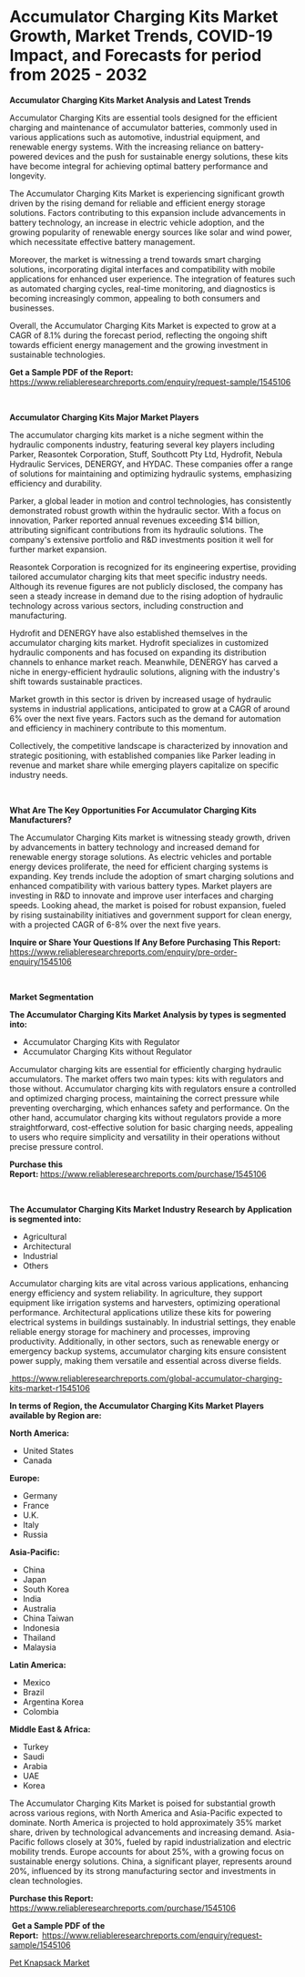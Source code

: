 <p><h1>Accumulator Charging Kits Market Growth, Market Trends, COVID-19 Impact, and Forecasts for period from 2025 - 2032</h1></p><p><strong>Accumulator Charging Kits Market Analysis and Latest Trends</strong></p>
<p><p>Accumulator Charging Kits are essential tools designed for the efficient charging and maintenance of accumulator batteries, commonly used in various applications such as automotive, industrial equipment, and renewable energy systems. With the increasing reliance on battery-powered devices and the push for sustainable energy solutions, these kits have become integral for achieving optimal battery performance and longevity.</p><p>The Accumulator Charging Kits Market is experiencing significant growth driven by the rising demand for reliable and efficient energy storage solutions. Factors contributing to this expansion include advancements in battery technology, an increase in electric vehicle adoption, and the growing popularity of renewable energy sources like solar and wind power, which necessitate effective battery management.</p><p>Moreover, the market is witnessing a trend towards smart charging solutions, incorporating digital interfaces and compatibility with mobile applications for enhanced user experience. The integration of features such as automated charging cycles, real-time monitoring, and diagnostics is becoming increasingly common, appealing to both consumers and businesses.</p><p>Overall, the Accumulator Charging Kits Market is expected to grow at a CAGR of 8.1% during the forecast period, reflecting the ongoing shift towards efficient energy management and the growing investment in sustainable technologies.</p></p>
<p><strong>Get a Sample PDF of the Report:&nbsp;</strong> <a href="https://www.reliableresearchreports.com/enquiry/request-sample/1545106?utm_campaign=2657&utm_medium=2&utm_source=Github&utm_content=ia&utm_term=04042025&utm_id=accumulator-charging-kits">https://www.reliableresearchreports.com/enquiry/request-sample/1545106</a></p>
<p>&nbsp;</p>
<p><strong>Accumulator Charging Kits Major Market Players</strong></p>
<p><p>The accumulator charging kits market is a niche segment within the hydraulic components industry, featuring several key players including Parker, Reasontek Corporation, Stuff, Southcott Pty Ltd, Hydrofit, Nebula Hydraulic Services, DENERGY, and HYDAC. These companies offer a range of solutions for maintaining and optimizing hydraulic systems, emphasizing efficiency and durability.</p><p>Parker, a global leader in motion and control technologies, has consistently demonstrated robust growth within the hydraulic sector. With a focus on innovation, Parker reported annual revenues exceeding $14 billion, attributing significant contributions from its hydraulic solutions. The company's extensive portfolio and R&D investments position it well for further market expansion.</p><p>Reasontek Corporation is recognized for its engineering expertise, providing tailored accumulator charging kits that meet specific industry needs. Although its revenue figures are not publicly disclosed, the company has seen a steady increase in demand due to the rising adoption of hydraulic technology across various sectors, including construction and manufacturing.</p><p>Hydrofit and DENERGY have also established themselves in the accumulator charging kits market. Hydrofit specializes in customized hydraulic components and has focused on expanding its distribution channels to enhance market reach. Meanwhile, DENERGY has carved a niche in energy-efficient hydraulic solutions, aligning with the industry's shift towards sustainable practices.</p><p>Market growth in this sector is driven by increased usage of hydraulic systems in industrial applications, anticipated to grow at a CAGR of around 6% over the next five years. Factors such as the demand for automation and efficiency in machinery contribute to this momentum.</p><p>Collectively, the competitive landscape is characterized by innovation and strategic positioning, with established companies like Parker leading in revenue and market share while emerging players capitalize on specific industry needs.</p></p>
<p>&nbsp;</p>
<p><strong>What Are The Key Opportunities For Accumulator Charging Kits Manufacturers?</strong></p>
<p><p>The Accumulator Charging Kits market is witnessing steady growth, driven by advancements in battery technology and increased demand for renewable energy storage solutions. As electric vehicles and portable energy devices proliferate, the need for efficient charging systems is expanding. Key trends include the adoption of smart charging solutions and enhanced compatibility with various battery types. Market players are investing in R&D to innovate and improve user interfaces and charging speeds. Looking ahead, the market is poised for robust expansion, fueled by rising sustainability initiatives and government support for clean energy, with a projected CAGR of 6-8% over the next five years.</p></p>
<p><strong>Inquire or Share Your Questions If Any Before Purchasing This Report:</strong> <a href="https://www.reliableresearchreports.com/enquiry/pre-order-enquiry/1545106?utm_campaign=2657&utm_medium=2&utm_source=Github&utm_content=ia&utm_term=04042025&utm_id=accumulator-charging-kits">https://www.reliableresearchreports.com/enquiry/pre-order-enquiry/1545106</a></p>
<p>&nbsp;</p>
<p><strong>Market Segmentation</strong></p>
<p><strong>The Accumulator Charging Kits Market Analysis by types is segmented into:</strong></p>
<p><ul><li>Accumulator Charging Kits with Regulator</li><li>Accumulator Charging Kits without Regulator</li></ul></p>
<p><p>Accumulator charging kits are essential for efficiently charging hydraulic accumulators. The market offers two main types: kits with regulators and those without. Accumulator charging kits with regulators ensure a controlled and optimized charging process, maintaining the correct pressure while preventing overcharging, which enhances safety and performance. On the other hand, accumulator charging kits without regulators provide a more straightforward, cost-effective solution for basic charging needs, appealing to users who require simplicity and versatility in their operations without precise pressure control.</p></p>
<p><strong>Purchase this Report:&nbsp;</strong><a href="https://www.reliableresearchreports.com/purchase/1545106?utm_campaign=2657&utm_medium=2&utm_source=Github&utm_content=ia&utm_term=04042025&utm_id=accumulator-charging-kits">https://www.reliableresearchreports.com/purchase/1545106</a></p>
<p>&nbsp;</p>
<p><strong>The Accumulator Charging Kits Market Industry Research by Application is segmented into:</strong></p>
<p><ul><li>Agricultural</li><li>Architectural</li><li>Industrial</li><li>Others</li></ul></p>
<p><p>Accumulator charging kits are vital across various applications, enhancing energy efficiency and system reliability. In agriculture, they support equipment like irrigation systems and harvesters, optimizing operational performance. Architectural applications utilize these kits for powering electrical systems in buildings sustainably. In industrial settings, they enable reliable energy storage for machinery and processes, improving productivity. Additionally, in other sectors, such as renewable energy or emergency backup systems, accumulator charging kits ensure consistent power supply, making them versatile and essential across diverse fields.</p></p>
<p><a href="https://www.reliableresearchreports.com/global-accumulator-charging-kits-market-r1545106?utm_campaign=2657&utm_medium=2&utm_source=Github&utm_content=ia&utm_term=04042025&utm_id=accumulator-charging-kits">&nbsp;https://www.reliableresearchreports.com/global-accumulator-charging-kits-market-r1545106</a></p>
<p><strong>In terms of Region, the Accumulator Charging Kits Market Players available by Region are:</strong></p>
<p>
    <p> <strong> North America: </strong>
        <ul>
            <li>United States</li>
            <li>Canada</li>
        </ul>
        </p> 
    <p> <strong> Europe: </strong>
        <ul>
            <li>Germany</li>
            <li>France</li>
            <li>U.K.</li>
            <li>Italy</li>
            <li>Russia</li>
        </ul>
        </p> 
    <p> <strong> Asia-Pacific: </strong>
        <ul>
            <li>China</li>
            <li>Japan</li>
            <li>South Korea</li>
            <li>India</li>
            <li>Australia</li>
            <li>China Taiwan</li>
            <li>Indonesia</li>
            <li>Thailand</li>
            <li>Malaysia</li>
        </ul>
        </p> 
    <p> <strong> Latin America: </strong>
        <ul>
            <li>Mexico</li>
            <li>Brazil</li>
            <li>Argentina Korea</li>
            <li>Colombia</li>
        </ul>
        </p> 
    <p> <strong> Middle East & Africa: </strong>
        <ul>
            <li>Turkey</li>
            <li>Saudi</li>
            <li>Arabia</li>
            <li>UAE</li>
            <li>Korea</li>
        </ul>
    </p>
    </p>
<p><p>The Accumulator Charging Kits Market is poised for substantial growth across various regions, with North America and Asia-Pacific expected to dominate. North America is projected to hold approximately 35% market share, driven by technological advancements and increasing demand. Asia-Pacific follows closely at 30%, fueled by rapid industrialization and electric mobility trends. Europe accounts for about 25%, with a growing focus on sustainable energy solutions. China, a significant player, represents around 20%, influenced by its strong manufacturing sector and investments in clean technologies.</p></p>
<p><strong>Purchase this Report: </strong><a href="https://www.reliableresearchreports.com/purchase/1545106?utm_campaign=2657&utm_medium=2&utm_source=Github&utm_content=ia&utm_term=04042025&utm_id=accumulator-charging-kits">https://www.reliableresearchreports.com/purchase/1545106</a></p>
<p>&nbsp;<strong>Get a Sample PDF of the Report:&nbsp;&nbsp;</strong><a href="https://www.reliableresearchreports.com/enquiry/request-sample/1545106?utm_campaign=2657&utm_medium=2&utm_source=Github&utm_content=ia&utm_term=04042025&utm_id=accumulator-charging-kits">https://www.reliableresearchreports.com/enquiry/request-sample/1545106</a></p>
<p><strong></strong></p>
<p><p><a href="https://github.com/barnickclara79/Market-Research-Report-List-1/blob/main/pet-knapsack-market.md?utm_campaign=2657&utm_medium=2&utm_source=Github&utm_content=ia&utm_term=04042025&utm_id=accumulator-charging-kits">Pet Knapsack Market</a></p></p>